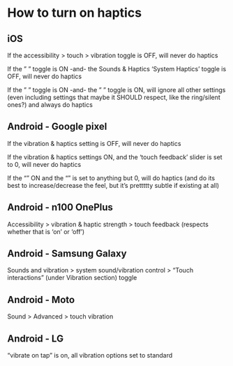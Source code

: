 # How to turn on haptics

## iOS

If the accessibility > touch > vibration toggle is OFF, will never do haptics

If the ” ” toggle is ON -and- the Sounds & Haptics ‘System Haptics’ toggle is OFF, will never do haptics

If the ” ” toggle is ON -and- the ” ” toggle is ON, will ignore all other settings (even including settings that maybe it SHOULD respect, like the ring/silent ones?) and always do haptics

## Android - Google pixel

If the vibration & haptics setting is OFF, will never do haptics

If the vibration & haptics settings ON, and the ‘touch feedback’ slider is set to 0, will never do haptics

If the “” ON and the “” is set to anything but 0, will do haptics (and do its best to increase/decrease the feel, but it’s prettttty subtle if existing at all)

## Android - n100 OnePlus

Accessibility > vibration & haptic strength > touch feedback (respects whether that is ‘on’ or ‘off’)

## Android - Samsung Galaxy

Sounds and vibration > system sound/vibration control > “Touch interactions” (under Vibration section) toggle

## Android - Moto

Sound > Advanced > touch vibration

## Android - LG

“vibrate on tap” is on, all vibration options set to standard
